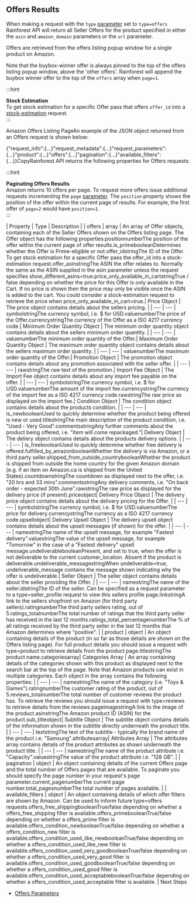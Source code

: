 Offers Results
--------------

When making a request with the `type` [parameter](/docs/product-data-api/parameters/offers) set to `type=offers` Rainforest API will return all Seller Offers for the product specified in either the `asin` and `amazon_domain` parameters or the `url` parameter.

Offers are retrieved from the offers listing popup window for a single product on Amazon.

Note that the buybox-winner offer is always pinned to the top of the offers listing popup window, above the 'other offers'. Rainforest will append the buybox winner offer to the top of the `offers` array when `page=1`.

  
:::hint



**Stock Estimation**  
To get stock estimation for a specific Offer pass that offers `offer_id` into a [stock-estimation](/docs/product-data-api/parameters/stock-estimation) request.  
:::

![]()Amazon Offers Listing PageAn example of the JSON object returned from an Offers request is shown below:

{"request\_info":{...}"request\_metadata":{...}"request\_parameters":{...}"product":{...}"offers":[...]"pagination":{...}"available\_filters":{...}}CopyRainforest API returns the following properties for Offers requests:

  
:::hint



**Paginating Offers Results**  
Amazon returns 10 offers per page. To request more offers issue additional requests incrementing the `page` [parameter](/docs/product-data-api/parameters/offers). The `position` property shows the position of the offer within the current page of results. For example, the first offer of `page=2` would have `position=1`.  
:::

| Property | Type | Description |
| offers | array | An array of Offer objects, containing each of the Seller Offers shown on the Offers listing page. The Offer object has the following properties:positionnumberThe position of the offer within the current page of offer results.is\_primebooleanDetermines whether the Offer is Prime-eligible or not.offer\_idstringThe ID of the Offer. To get stock estimation for a specific Offer pass the offer\_id into a stock-estimation request.offer\_asinstringThe ASIN the offer relates to. Normally the same as the ASIN supplied in the asin parameter unless the request specifies show\_different\_asins=true.price\_only\_available\_in\_cartstringTrue / false depending on whether the price for this Offer is only available in the Cart. If no price is shown then the price may only be visible once the ASIN is added to the cart. You could consider a stock-estimation request to retrieve the price when price\_only\_available\_in\_cart=true.| Price Object | The price object contains details about the sellers pricing. |
| --- | --- |
symbolstringThe currency symbol, i.e. $ for USD.valuenumberThe price of the Offer.currencystringThe currency of the Offer as a ISO 4217 currency code.| Minimum Order Quantity Object | The minimum order quantity object contains details about the sellers minimum order quantity. |
| --- | --- |
valuenumberThe minimum order quantity of the Offer.| Maximum Order Quantity Object | The maximum order quantity object contains details about the sellers maximum order quantity. |
| --- | --- |
valuenumberThe maximum order quantity of the Offer.| Promotion Object | The promotion object contains details about any promotion associated with the seller offer. |
| --- | --- |
rawstringThe raw text of the promotion.| Import Fee Object | The Import Fee object contains details about any import fee payable on the offer. |
| --- | --- |
symbolstringThe currency symbol, i.e. $ for USD.valuenumberThe amount of the import fee.currencystringThe currency of the import fee as a ISO 4217 currency code.rawstringThe raw price as displayed on the import fee.| Condition Object | The condition object contains details about the products condition. |
| --- | --- |
is\_newbooleanUsed to quickly determine whether the product being offered is new or used.titlestringThe main description of the product condition, i.e. "Used - Very Good".commentsstringAny further comments about the product being offered, i.e. "Item will come repackaged."| Delivery Object | The deliery object contains details about the products delivery options. |
| --- | --- |
is\_freebooleanUsed to quickly determine whether free delivery is offered.fulfilled\_by\_amazonbooleanWhether the delivery is via Amazon, or a third party seller.shipped\_from\_outside\_countrybooleanWhether the product is shipped from outside the home country for the given Amazon domain (e.g. if an item on Amazon.ca is shipped from the United States).countdownstringThe countdown as displayed next to the offer, i.e. "20 hrs and 33 mins".commentsstringAny delivery comments, i.e. "On back order - expected 30th June".rawstringThe raw price as displayed for the delivery price (if present).priceobject| Delivery Price Object | The delivery price object contains details about the delivery pricing for the Offer. |
| --- | --- |
symbolstringThe currency symbol, i.e. $ for USD.valuenumberThe price for delivery.currencystringThe currency as a ISO 4217 currency code.upsellobject| Delivery Upsell Object | The delivery upsell object contains details about the upsell messages (if shown) for the offer. |
| --- | --- |
namestringThe name of the upsell message, for example "Fastest delivery".valuestringThe value of the upsell message, for example "Tomorrow" in the case of a "Fastest delivery" upsell message.undeliverablebooleanPresent, and set to true, when the offer is not deliverable to the current customer\_location. Absent if the product is deliverable.undeliverable\_messagestringWhen undeliverable=true, undeliverable\_message contains the message shown indicating why the offer is undeliverable.| Seller Object | The seller object contains details about the seller providing the Offer. |
| --- | --- |
namestringThe name of the seller.idstringThe ID of the seller. Can be specified as a request parameter to a type=seller\_profile request to view this sellers profile page.linkstringA link to the sellers shopfront on Amazon (for third party sellers).ratingnumberThe third party sellers rating, out of 5.ratings\_totalnumberThe total number of ratings that the third party seller has received in the last 12 months.ratings\_total\_percentagenumberThe % of all ratings received by the third party seller in the last 12 months that Amazon determines where "positive". |
| product | object | An object containing details of the product (in so far as those details are shown on the Offers listing page). For full product details you should issue a request with type=product to retrieve details from the product page.titlestringThe product name.categoriesarray| Categories Array | An array containing details of the categories shown with this product as displayed next to the search bar at the top of the page. Note that Amazon products can exist in multiple categories. Each object in the array contains the following properties: |
| --- | --- |
namestringThe name of the category (i.e. "Toys & Games").ratingnumberThe customer rating of the product, out of 5.reviews\_totalnumberThe total number of customer reviews the product has. To retrieve the reviews you should issue a request with type=reviews to retrieve details from the reviews pageimagestringA link to the image of the product.asinstringThe Amazon product ID (ASIN) for the product.sub\_titleobject| Subtitle Object | The subtitle object contains details of the information shown in the subtitle directly underneath the product title. |
| --- | --- |
textstringThe text of the subtitle - typically the brand name of the product i.e. "Samsung".attributesarray| Attributes Array | The attributes array contains details of the product attributes as shown underneath the product title. |
| --- | --- |
namestringThe name of the product attribute i.e. "Capacity".valuestringThe value of the product attribute i.e. "128 GB". |
| pagination | object | An object containing details of the current Offers page and the total number of Offers pages that are available. To paginate you should specify the page number in your request's page parameter.current\_pagenumberThe current page number.total\_pagesnumberThe total number of pages available. |
| available\_filters | object | An object containing details of which offer filters are shown by Amazon. Can be used to inform future type=offers requests.offers\_free\_shippingbooleanTrue/false depending on whether a offers\_free\_shipping filter is available.offers\_primebooleanTrue/false depending on whether a offers\_prime filter is available.offers\_condition\_newbooleanTrue/false depending on whether a offers\_condition\_new filter is available.offers\_condition\_used\_like\_newbooleanTrue/false depending on whether a offers\_condition\_used\_like\_new filter is available.offers\_condition\_used\_very\_goodbooleanTrue/false depending on whether a offers\_condition\_used\_very\_good filter is available.offers\_condition\_used\_goodbooleanTrue/false depending on whether a offers\_condition\_used\_good filter is available.offers\_condition\_used\_acceptablebooleanTrue/false depending on whether a offers\_condition\_used\_acceptable filter is available. |
Next Steps

* [Offers Parameters](/docs/product-data-api/parameters/offers)
